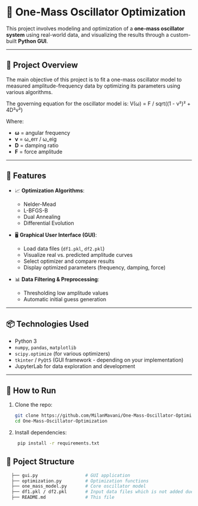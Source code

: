 # 🧪 One-Mass Oscillator Optimization

This project involves modeling and optimization of a **one-mass oscillator system** using real-world data, and visualizing the results through a custom-built **Python GUI**.

---

## 📌 Project Overview

The main objective of this project is to fit a one-mass oscillator model to measured amplitude-frequency data by optimizing its parameters using various algorithms.

The governing equation for the oscillator model is:
V(ω) = F / sqrt((1 - ν²)² + 4D²ν²)


Where:
- **ω** = angular frequency  
- **ν** = ω_err / ω_eig  
- **D** = damping ratio  
- **F** = force amplitude

---

## 🧰 Features

- 📈 **Optimization Algorithms**:
  - Nelder-Mead
  - L-BFGS-B
  - Dual Annealing
  - Differential Evolution

- 🖥️ **Graphical User Interface (GUI)**:
  - Load data files (`df1.pkl`, `df2.pkl`)
  - Visualize real vs. predicted amplitude curves
  - Select optimizer and compare results
  - Display optimized parameters (frequency, damping, force)

- 📊 **Data Filtering & Preprocessing**:
  - Thresholding low amplitude values
  - Automatic initial guess generation

---

## 📦 Technologies Used

- Python 3
- `numpy`, `pandas`, `matplotlib`
- `scipy.optimize` (for various optimizers)
- `tkinter` / `PyQt5` (GUI framework - depending on your implementation)
- JupyterLab for data exploration and development

---

## 🏁 How to Run

1. Clone the repo:
   ```bash
   git clone https://github.com/MilanMavani/One-Mass-Oscillator-Optimization.git
   cd One-Mass-Oscillator-Optimization
2. Install dependencies:
   ```bash
    pip install -r requirements.txt

## 📂 Poject Structure
  ```bash
    ├── gui.py                  # GUI application
    ├── optimization.py         # Optimization functions
    ├── one_mass_model.py       # Core oscillator model
    ├── df1.pkl / df2.pkl       # Input data files which is not added due to confidentiality
    ├── README.md               # This file


